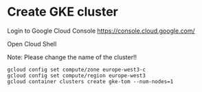 # Create GKE cluster

Login to Google Cloud Console
https://console.cloud.google.com/

Open Cloud Shell

Note: Please change the name of the cluster!!

```
gcloud config set compute/zone europe-west3-c
gcloud config set compute/region europe-west3
gcloud container clusters create gke-tom --num-nodes=1
```

